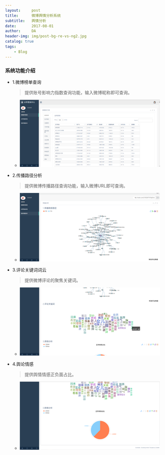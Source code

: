 ```yaml
---
layout:     post
title:      微博舆情分析系统
subtitle:   舆情分析
date:       2017-08-01
author:     DA
header-img: img/post-bg-re-vs-ng2.jpg
catalog: true
tags:
    - Blog
---
```



### 系统功能介绍
- 1.微博榜单查询
  > 提供账号影响力指数查询功能，输入微博昵称即可查询。
  - ![微博榜单查询](/img/微博榜单查询.jpg)

- 2.传播路径分析
  > 提供微博传播路径查询功能，输入微博URL即可查询。
  - ![传播路径查询](/img/传播路径查询.jpg)

- 3.评论关键词词云
  > 提供微博评论的聚焦关键词。
  - ![评论关键词词云](/img/评论关键词词云.jpg)

- 4.舆论情感
  > 提供舆情情感正负面占比。
  - ![舆论情感](/img/舆论情感.jpg)
